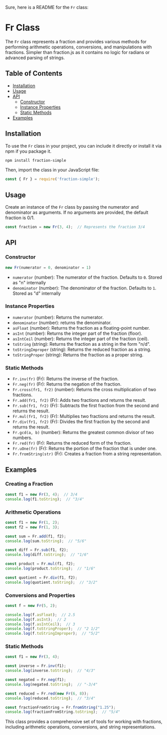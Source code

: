 Sure, here is a README for the `Fr` class:

# Fr Class

The `Fr` class represents a fraction and provides various methods for performing arithmetic operations, conversions, and manipulations with fractions. Simpler than fraction.js as it contains no logic for radians or advanced parsing of strings.

## Table of Contents

- [Installation](#installation)
- [Usage](#usage)
- [API](#api)
  - [Constructor](#constructor)
  - [Instance Properties](#instance-properties)
  - [Static Methods](#static-methods)
- [Examples](#examples)

## Installation

To use the `Fr` class in your project, you can include it directly or install it via npm if you package it.

```bash
npm install fraction-simple
```

Then, import the class in your JavaScript file:

```javascript
const { Fr } = require('fraction-simple');
```

## Usage

Create an instance of the `Fr` class by passing the numerator and denominator as arguments. If no arguments are provided, the default fraction is 0/1.

```javascript
const fraction = new Fr(3, 4);  // Represents the fraction 3/4
```

## API

### Constructor

```javascript
new Fr(numerator = 0, denominator = 1)
```

- `numerator` (number): The numerator of the fraction. Defaults to `0`. Stored as "n" internally
- `denominator` (number): The denominator of the fraction. Defaults to `1`. Stored as "d" internally 

### Instance Properties

- `numerator` (number): Returns the numerator.
- `denominator` (number): returns the denominator.
- `asFloat` (number): Returns the fraction as a floating-point number.
- `asInt` (number): Returns the integer part of the fraction (floor).
- `asIntCeil` (number): Returns the integer part of the fraction (ceil).
- `toString` (string): Returns the fraction as a string in the form "n/d".
- `toStringImproper` (string): Returns the reduced fraction as a string.
- `toStringProper` (string): Returns the fraction as a proper string.

### Static Methods

- `Fr.inv(fr)` (Fr): Returns the inverse of the fraction.
- `Fr.neg(fr)` (Fr): Returns the negation of the fraction.
- `Fr.cross(fr1, fr2)` (number): Returns the cross multiplication of two fractions.
- `Fr.add(fr1, fr2)` (Fr): Adds two fractions and returns the result.
- `Fr.sub(fr1, fr2)` (Fr): Subtracts the first fraction from the second and returns the result.
- `Fr.mul(fr1, fr2)` (Fr): Multiplies two fractions and returns the result.
- `Fr.div(fr1, fr2)` (Fr): Divides the first fraction by the second and returns the result.
- `Fr.gcd(a, b)` (number): Returns the greatest common divisor of two numbers.
- `Fr.red(fr)` (Fr): Returns the reduced form of the fraction.
- `Fr.uOne(fr)` (Fr): Returns the portion of the fraction that is under one.
- `Fr.fromString(str)` (Fr): Creates a fraction from a string representation.

## Examples

### Creating a Fraction

```javascript
const f1 = new Fr(3, 4);  // 3/4
console.log(f1.toString);  // "3/4"
```

### Arithmetic Operations

```javascript
const f1 = new Fr(1, 2);
const f2 = new Fr(1, 3);

const sum = Fr.add(f1, f2);
console.log(sum.toString);  // "5/6"

const diff = Fr.sub(f1, f2);
console.log(diff.toString);  // "1/6"

const product = Fr.mul(f1, f2);
console.log(product.toString);  // "1/6"

const quotient = Fr.div(f1, f2);
console.log(quotient.toString);  // "3/2"
```

### Conversions and Properties

```javascript
const f = new Fr(5, 2);

console.log(f.asFloat);  // 2.5
console.log(f.asInt);  // 2
console.log(f.asIntCeil);  // 3
console.log(f.toStringProper);  // "2 1/2"
console.log(f.toStringImproper);  // "5/2"
```

### Static Methods

```javascript
const f1 = new Fr(3, 4);

const inverse = Fr.inv(f1);
console.log(inverse.toString);  // "4/3"

const negated = Fr.neg(f1);
console.log(negated.toString);  // "-3/4"

const reduced = Fr.red(new Fr(6, 8));
console.log(reduced.toString);  // "3/4"

const fractionFromString = Fr.fromString("1.25");
console.log(fractionFromString.toString);  // "5/4"
```

This class provides a comprehensive set of tools for working with fractions, including arithmetic operations, conversions, and string representations.
